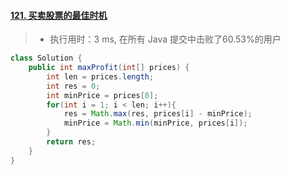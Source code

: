 #### [121. 买卖股票的最佳时机](https://leetcode-cn.com/problems/best-time-to-buy-and-sell-stock/)

> - 执行用时：3 ms, 在所有 Java 提交中击败了60.53%的用户

```java
class Solution {
    public int maxProfit(int[] prices) {
        int len = prices.length;
        int res = 0;
        int minPrice = prices[0];
        for(int i = 1; i < len; i++){
            res = Math.max(res, prices[i] - minPrice);
            minPrice = Math.min(minPrice, prices[i]);
        }
        return res;
    }
}
```


